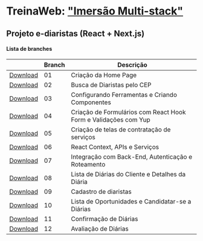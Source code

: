 # TreinaWeb: ["Imersão Multi-stack"](https://www.treinaweb.com.br/painel/multi-stack)

## Projeto e-diaristas (React + Next.js)

#### Lista de branches

|                                                                                     | Branch | Descrição                   |
| ----------------------------------------------------------------------------------- | ------ | --------------------------- |
| [Download](https://github.com/treinaweb/multistack-ediaristas-react/archive/01.zip) | 01     | Criação da Home Page        |
| [Download](https://github.com/treinaweb/multistack-ediaristas-react/archive/02.zip) | 02     | Busca de Diaristas pelo CEP |
| [Download](https://github.com/treinaweb/multistack-ediaristas-react/archive/03.zip) | 03     | Configurando Ferramentas e Criando Componentes |
| [Download](https://github.com/treinaweb/multistack-ediaristas-react/archive/04.zip) | 04     | Criação de Formulários com React Hook Form e Validações com Yup |
| [Download](https://github.com/treinaweb/multistack-ediaristas-react/archive/05.zip) | 05     | Criação de telas de contratação de serviços |
| [Download](https://github.com/treinaweb/multistack-ediaristas-react/archive/06.zip) | 06     | React Context, APIs e Serviços |
| [Download](https://github.com/treinaweb/multistack-ediaristas-react/archive/07.zip) | 07     | Integração com Back-End, Autenticação e Roteamento |
| [Download](https://github.com/treinaweb/multistack-ediaristas-react/archive/08.zip) | 08     | Lista de Diárias do Cliente e Detalhes da Diária |
| [Download](https://github.com/treinaweb/multistack-ediaristas-react/archive/09.zip) | 09     | Cadastro de diaristas |
| [Download](https://github.com/treinaweb/multistack-ediaristas-react/archive/10.zip) | 10     | Lista de Oportunidades e Candidatar-se a Diárias |
| [Download](https://github.com/treinaweb/multistack-ediaristas-react/archive/11.zip) | 11     | Confirmação de Diárias |
| [Download](https://github.com/treinaweb/multistack-ediaristas-react/archive/12.zip) | 12     | Avaliação de Diárias |
